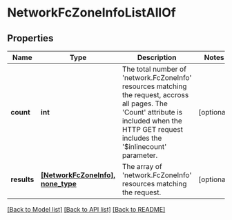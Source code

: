 # NetworkFcZoneInfoListAllOf

## Properties
Name | Type | Description | Notes
------------ | ------------- | ------------- | -------------
**count** | **int** | The total number of &#39;network.FcZoneInfo&#39; resources matching the request, accross all pages. The &#39;Count&#39; attribute is included when the HTTP GET request includes the &#39;$inlinecount&#39; parameter. | [optional] 
**results** | [**[NetworkFcZoneInfo], none_type**](NetworkFcZoneInfo.md) | The array of &#39;network.FcZoneInfo&#39; resources matching the request. | [optional] 

[[Back to Model list]](../README.md#documentation-for-models) [[Back to API list]](../README.md#documentation-for-api-endpoints) [[Back to README]](../README.md)


